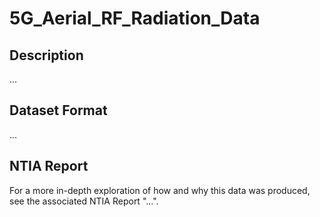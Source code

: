 # 5G_Aerial_RF_Radiation_Data

## Description

...

## Dataset Format

...

## NTIA Report

For a more in-depth exploration of how and why this data was produced, see the associated NTIA Report "...".
